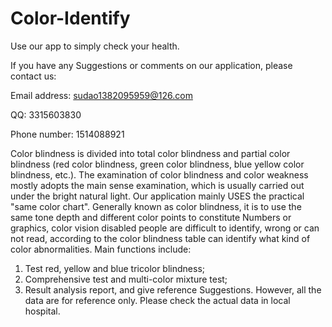 # Color-Identify
Use our app to simply check your health.


If you have any Suggestions or comments on our application, please contact us:

Email address: sudao1382095959@126.com

QQ: 3315603830

Phone number: 1514088921

Color blindness is divided into total color blindness and partial color blindness (red color blindness, green color blindness, blue yellow color blindness, etc.).
The examination of color blindness and color weakness mostly adopts the main sense examination, which is usually carried out under the bright natural light. Our application mainly USES the practical "same color chart".
Generally known as color blindness, it is to use the same tone depth and different color points to constitute Numbers or graphics, color vision disabled people are difficult to identify, wrong or can not read, according to the color blindness table can identify what kind of color abnormalities.
Main functions include:
1. Test red, yellow and blue tricolor blindness;
2. Comprehensive test and multi-color mixture test;
3. Result analysis report, and give reference Suggestions.
However, all the data are for reference only. Please check the actual data in local hospital.


